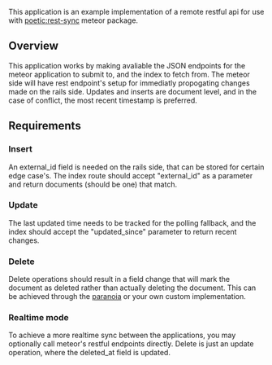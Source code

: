 This application is an example implementation of a remote restful api for use with [poetic:rest-sync](https://github.com/poetic/meteor-rest-sync) meteor package.

## Overview
This application works by making avaliable the JSON endpoints for the meteor application to submit to, and the index to fetch from.  The meteor side will have rest endpoint's setup for immediatly propogating changes made on the rails side.  Updates and inserts are document level, and in the case of conflict, the most recent timestamp is preferred.

## Requirements

### Insert

An external_id field is needed on the rails side, that can be stored for certain edge case's.  The index route should accept "external_id" as a parameter and return documents (should be one) that match.

### Update

The last updated time needs to be tracked for the polling fallback, and the index should accept the "updated_since" parameter to return recent changes.

### Delete

Delete operations should result in a field change that will mark the document as deleted rather than actually deleting the document.  This can be achieved through the [paranoia](https://github.com/radar/paranoia) or your own custom implementation.

### Realtime mode

To achieve a more realtime sync between the applications, you may optionally call meteor's restful endpoints directly.  Delete is just an update operation, where the deleted_at field is updated.